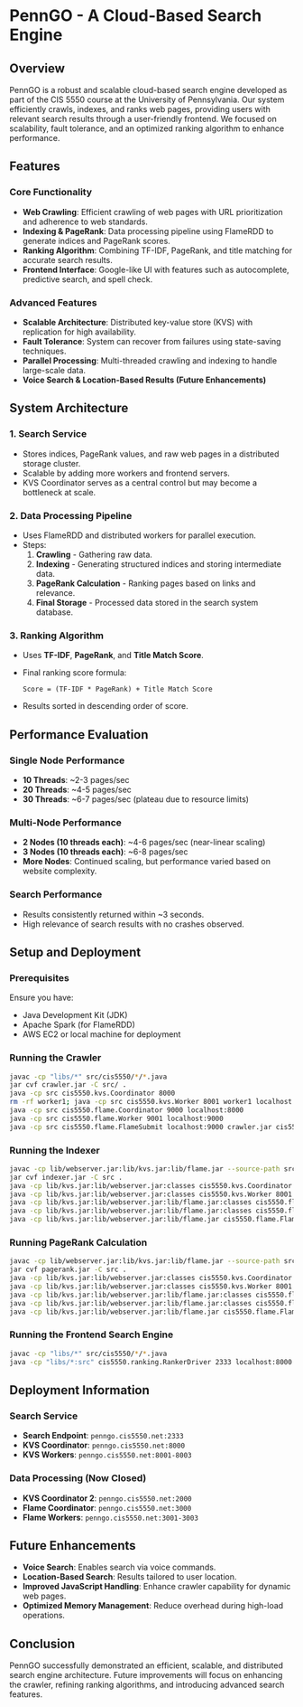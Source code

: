 # PennGO - A Cloud-Based Search Engine

## Overview
PennGO is a robust and scalable cloud-based search engine developed as part of the CIS 5550 course at the University of Pennsylvania. Our system efficiently crawls, indexes, and ranks web pages, providing users with relevant search results through a user-friendly frontend. We focused on scalability, fault tolerance, and an optimized ranking algorithm to enhance performance.

## Features
### Core Functionality
- **Web Crawling**: Efficient crawling of web pages with URL prioritization and adherence to web standards.
- **Indexing & PageRank**: Data processing pipeline using FlameRDD to generate indices and PageRank scores.
- **Ranking Algorithm**: Combining TF-IDF, PageRank, and title matching for accurate search results.
- **Frontend Interface**: Google-like UI with features such as autocomplete, predictive search, and spell check.

### Advanced Features
- **Scalable Architecture**: Distributed key-value store (KVS) with replication for high availability.
- **Fault Tolerance**: System can recover from failures using state-saving techniques.
- **Parallel Processing**: Multi-threaded crawling and indexing to handle large-scale data.
- **Voice Search & Location-Based Results (Future Enhancements)**

## System Architecture
### 1. Search Service
- Stores indices, PageRank values, and raw web pages in a distributed storage cluster.
- Scalable by adding more workers and frontend servers.
- KVS Coordinator serves as a central control but may become a bottleneck at scale.

### 2. Data Processing Pipeline
- Uses FlameRDD and distributed workers for parallel execution.
- Steps:
  1. **Crawling** - Gathering raw data.
  2. **Indexing** - Generating structured indices and storing intermediate data.
  3. **PageRank Calculation** - Ranking pages based on links and relevance.
  4. **Final Storage** - Processed data stored in the search system database.

### 3. Ranking Algorithm
- Uses **TF-IDF**, **PageRank**, and **Title Match Score**.
- Final ranking score formula:
  
  ```
  Score = (TF-IDF * PageRank) + Title Match Score
  ```
- Results sorted in descending order of score.

## Performance Evaluation
### Single Node Performance
- **10 Threads**: ~2-3 pages/sec
- **20 Threads**: ~4-5 pages/sec
- **30 Threads**: ~6-7 pages/sec (plateau due to resource limits)

### Multi-Node Performance
- **2 Nodes (10 threads each)**: ~4-6 pages/sec (near-linear scaling)
- **3 Nodes (10 threads each)**: ~6-8 pages/sec
- **More Nodes**: Continued scaling, but performance varied based on website complexity.

### Search Performance
- Results consistently returned within ~3 seconds.
- High relevance of search results with no crashes observed.

## Setup and Deployment
### Prerequisites
Ensure you have:
- Java Development Kit (JDK)
- Apache Spark (for FlameRDD)
- AWS EC2 or local machine for deployment

### Running the Crawler
```sh
javac -cp "libs/*" src/cis5550/*/*.java
jar cvf crawler.jar -C src/ .
java -cp src cis5550.kvs.Coordinator 8000
rm -rf worker1; java -cp src cis5550.kvs.Worker 8001 worker1 localhost:8000
java -cp src cis5550.flame.Coordinator 9000 localhost:8000
java -cp src cis5550.flame.Worker 9001 localhost:9000
java -cp src cis5550.flame.FlameSubmit localhost:9000 crawler.jar cis5550.jobs.Crawler [seed url]
```

### Running the Indexer
```sh
javac -cp lib/webserver.jar:lib/kvs.jar:lib/flame.jar --source-path src src/cis5550/jobs/Indexer.java
jar cvf indexer.jar -C src .
java -cp lib/kvs.jar:lib/webserver.jar:classes cis5550.kvs.Coordinator 8000
java -cp lib/kvs.jar:lib/webserver.jar:classes cis5550.kvs.Worker 8001 worker1 localhost:8000
java -cp lib/kvs.jar:lib/webserver.jar:lib/flame.jar:classes cis5550.flame.Coordinator 9000 localhost:8000
java -cp lib/kvs.jar:lib/webserver.jar:lib/flame.jar:classes cis5550.flame.Worker 9001 localhost:9000
java -cp lib/kvs.jar:lib/webserver.jar:lib/flame.jar cis5550.flame.FlameSubmit localhost:9000 indexer.jar cis5550.jobs.Indexer
```

### Running PageRank Calculation
```sh
javac -cp lib/webserver.jar:lib/kvs.jar:lib/flame.jar --source-path src src/cis5550/jobs/PageRank.java
jar cvf pagerank.jar -C src .
java -cp lib/kvs.jar:lib/webserver.jar:classes cis5550.kvs.Coordinator 8000
java -cp lib/kvs.jar:lib/webserver.jar:classes cis5550.kvs.Worker 8001 worker1 localhost:8000
java -cp lib/kvs.jar:lib/webserver.jar:lib/flame.jar:classes cis5550.flame.Coordinator 9000 localhost:8000
java -cp lib/kvs.jar:lib/webserver.jar:lib/flame.jar:classes cis5550.flame.Worker 9001 localhost:9000
java -cp lib/kvs.jar:lib/webserver.jar:lib/flame.jar cis5550.flame.FlameSubmit localhost:9000 pagerank.jar cis5550.jobs.PageRank
```

### Running the Frontend Search Engine
```sh
javac -cp "libs/*" src/cis5550/*/*.java
java -cp "libs/*:src" cis5550.ranking.RankerDriver 2333 localhost:8000
```

## Deployment Information
### Search Service
- **Search Endpoint**: `penngo.cis5550.net:2333`
- **KVS Coordinator**: `penngo.cis5550.net:8000`
- **KVS Workers**: `penngo.cis5550.net:8001-8003`

### Data Processing (Now Closed)
- **KVS Coordinator 2**: `penngo.cis5550.net:2000`
- **Flame Coordinator**: `penngo.cis5550.net:3000`
- **Flame Workers**: `penngo.cis5550.net:3001-3003`

## Future Enhancements
- **Voice Search**: Enables search via voice commands.
- **Location-Based Search**: Results tailored to user location.
- **Improved JavaScript Handling**: Enhance crawler capability for dynamic web pages.
- **Optimized Memory Management**: Reduce overhead during high-load operations.

## Conclusion
PennGO successfully demonstrated an efficient, scalable, and distributed search engine architecture. Future improvements will focus on enhancing the crawler, refining ranking algorithms, and introducing advanced search features.


